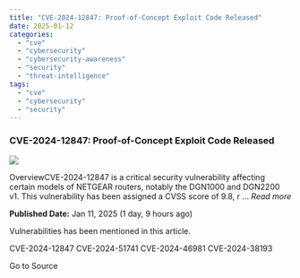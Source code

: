 ```yaml
---
title: "CVE-2024-12847: Proof-of-Concept Exploit Code Released"
date: 2025-01-12
categories: 
  - "cve"
  - "cybersecurity"
  - "cybersecurity-awareness"
  - "security"
  - "threat-intelligence"
tags: 
  - "cve"
  - "cybersecurity"
  - "security"
---
```


### CVE-2024-12847: Proof-of-Concept Exploit Code Released

![](https://upload.cvefeed.io/news/23567/thumbnail.jpg)

OverviewCVE-2024-12847 is a critical security vulnerability affecting certain models of NETGEAR routers, notably the DGN1000 and DGN2200 v1. This vulnerability has been assigned a CVSS score of 9.8, r ... _Read more_

**Published Date:** Jan 11, 2025 (1 day, 9 hours ago)

Vulnerabilities has been mentioned in this article.

CVE-2024-12847 CVE-2024-51741 CVE-2024-46981 CVE-2024-38193

Go to Source
